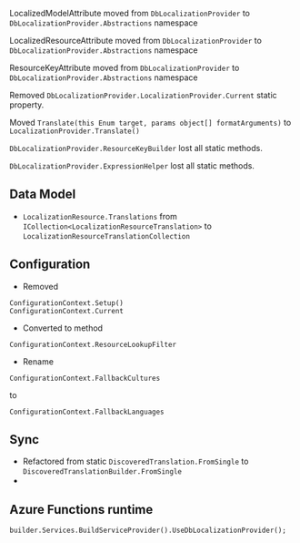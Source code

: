 
LocalizedModelAttribute moved from `DbLocalizationProvider` to `DbLocalizationProvider.Abstractions` namespace

LocalizedResourceAttribute moved from `DbLocalizationProvider` to `DbLocalizationProvider.Abstractions` namespace

ResourceKeyAttribute moved from `DbLocalizationProvider` to `DbLocalizationProvider.Abstractions` namespace

Removed `DbLocalizationProvider.LocalizationProvider.Current` static property.

Moved `Translate(this Enum target, params object[] formatArguments)` to `LocalizationProvider.Translate()`

`DbLocalizationProvider.ResourceKeyBuilder` lost all static methods.

`DbLocalizationProvider.ExpressionHelper` lost all static methods.


## Data Model

* `LocalizationResource.Translations` from `ICollection<LocalizationResourceTranslation>` to `LocalizationResourceTranslationCollection`


## Configuration

* Removed

```
ConfigurationContext.Setup()
ConfigurationContext.Current
```


* Converted to method

```
ConfigurationContext.ResourceLookupFilter
```


* Rename

```
ConfigurationContext.FallbackCultures
```

to

```
ConfigurationContext.FallbackLanguages
```

## Sync

* Refactored from static `DiscoveredTranslation.FromSingle` to `DiscoveredTranslationBuilder.FromSingle`
* 

## Azure Functions runtime

```
builder.Services.BuildServiceProvider().UseDbLocalizationProvider();
```
